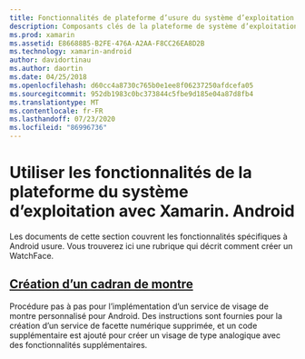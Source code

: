 ```yaml
---
title: Fonctionnalités de plateforme d’usure du système d’exploitation avec Xamarin. Android
description: Composants clés de la plateforme de système d’exploitation d’usure
ms.prod: xamarin
ms.assetid: E86688B5-B2FE-476A-A2AA-F8CC26EA8D2B
ms.technology: xamarin-android
author: davidortinau
ms.author: daortin
ms.date: 04/25/2018
ms.openlocfilehash: d60cc4a8730c765b0e1ee8f06237250afdcefa05
ms.sourcegitcommit: 952db1983c0bc373844c5fbe9d185e04a87d8fb4
ms.translationtype: MT
ms.contentlocale: fr-FR
ms.lasthandoff: 07/23/2020
ms.locfileid: "86996736"
---
```

# <a name="wear-os-platform-features-with-xamarinandroid"></a>Utiliser les fonctionnalités de la plateforme du système d’exploitation avec Xamarin. Android

Les documents de cette section couvrent les fonctionnalités spécifiques à Android usure. Vous trouverez ici une rubrique qui décrit comment créer un WatchFace.

## <a name="creating-a-watch-face"></a>[Création d’un cadran de montre](~/android/wear/platform/creating-a-watchface.md)

Procédure pas à pas pour l’implémentation d’un service de visage de montre personnalisé pour Android. Des instructions sont fournies pour la création d’un service de facette numérique supprimée, et un code supplémentaire est ajouté pour créer un visage de type analogique avec des fonctionnalités supplémentaires.
